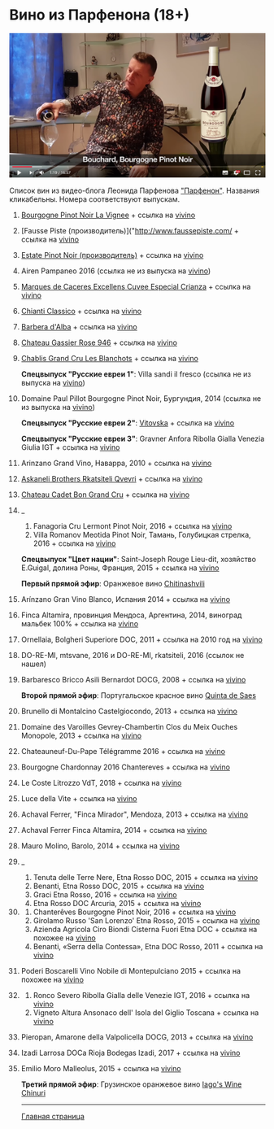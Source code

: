 # Вино из Парфенона (18+)

<!-- Yandex.Metrika counter -->
<script type="text/javascript" >
   (function(m,e,t,r,i,k,a){m[i]=m[i]||function(){(m[i].a=m[i].a||[]).push(arguments)};
   m[i].l=1*new Date();k=e.createElement(t),a=e.getElementsByTagName(t)[0],k.async=1,k.src=r,a.parentNode.insertBefore(k,a)})
   (window, document, "script", "https://mc.yandex.ru/metrika/tag.js", "ym");

   ym(54428956, "init", {
        clickmap:true,
        trackLinks:true,
        accurateTrackBounce:true,
        webvisor:true
   });
</script>
<noscript><div><img src="https://mc.yandex.ru/watch/54428956" style="position:absolute; left:-9999px;" alt="" /></div></noscript>
<!-- /Yandex.Metrika counter -->

![](img/Parfenon.png)

Список вин из видео-блога Леонида Парфенова ["Парфенон"](https://www.youtube.com/channel/UCbhMGG0ZievPtK8mzLH5jhQ). Названия кликабельны. Номера соответствуют выпускам.

1. [Bourgogne Pinot Noir La Vignee](https://simplewine.ru/catalog/product/bouchard_pere_fils_bourgogne_pinot_noir_la_vignee_2015_075/) + ссылка на [vivino](https://www.vivino.com/wineries/bouchard-pere-and-fils/wines/bouchard-pere-and-fils-la-vignee-bourgogne-pinot-noir-2015)
2. [Fausse Piste (производитель)]("http://www.faussepiste.com/ + ссылка на [vivino](https://www.vivino.com/wineries/fausse-piste/wines/fausse-piste-the-vegetable-lamb-uv?ref=navigation-search)
3. [Estate Pinot Noir (производитель)](https://hiddenbench.com/shop/estate-pinot-noir/) + ссылка на [vivino](https://www.vivino.com/wineries/hidden-bench/wines/hidden-bench-pinot-noir-2014)
4. Airen Pampaneo 2016 (ссылка не из выпуска на [vivino](https://www.vivino.com/wineries/ecologica-bruno-ruiz/wines/ecologica-bruno-ruiz-pampaneo-airen-natural-2016))
5. [Marques de Caceres Excellens Cuvee Especial Crianza](https://www.eurowine.ru/wine/6344/marques-de-caceres-excellens-cuvee-especial-crianza/) + ссылка на [vivino](https://www.vivino.com/wineries/marques-de-caceres/wines/marques-de-caceres-excellens-cuvee-especial-rioja-uv)
6. [Chianti Classico](https://www.eurowine.ru/wine/3618/chianti-classico/#i) + ссылка на [vivino](https://www.vivino.com/wineries/il-molino-di-grace/wines/il-molino-di-grace-chianti-classico-uv?ref=navigation-search)
7. [Barbera d'Alba](https://www.eurowine.ru/wine/3228/barbera-dalba/) + ссылка на [vivino](https://www.vivino.com/wineries/gianfranco-alessandria/wines/gianfranco-alessandria-barbera-d-alba-uv)
8. [Chateau Gassier Rose 946](https://www.eurowine.ru/wine/6527/chateau-gassier-rose-946/) + ссылка на [vivino](https://www.vivino.com/wineries/gassier/wines/gassier-chateau-gassier-946-sainte-victoire-selection-parcellaire-rose-uv?ref=navigation-search)
9. [Chablis Grand Cru Les Blanchots](https://www.eurowine.ru/wine/4516/chablis-grand-cru-les-blanchots/) + ссылка на [vivino](https://www.vivino.com/wineries/domaine-laroche/wines/domaine-laroche-chablis-grand-cru-les-blanchots-uv)

    **Спецвыпуск "Русские евреи 1"**: Villa sandi il fresco&nbsp;(ссылка не из выпуска на [vivino](https://www.vivino.com/wineries/villa-sandi/wines/villa-sandi-prosecco-il-fresco-nv))

10. Domaine Paul Pillot Bourgogne Pinot Noir, Бургундия, 2014 (ссылка не из выпуска на [vivino](https://www.vivino.com/wineries/azienda-agricola-gini-sandro-e-claudio/wines/azienda-agricola-gini-sandro-e-claudio-pinot-noir-bourgogne-2014))

    **Спецвыпуск "Русские евреи 2"**: [Vitovska](https://simplewine.ru/catalog/product/vodopivec_vitovska_2012_075) + ссылка на [vivino](https://www.vivino.com/wineries/vodopivec/wines/vodopivec-vitovska-2012)

    **Спецвыпуск "Русские евреи 3"**: Gravner Anfora Ribolla Gialla Venezia Giulia IGT + ссылка на [vivino](https://www.vivino.com/wineries/gravner/wines/gravner-anfora-ribolla-gialla-2001)

11. Arinzano Grand Vino, Наварра, 2010 + ссылка на [vivino](https://www.vivino.com/wineries/arinzano/wines/arinzano-gran-vino-blanco-2010)
12. [Askaneli Brothers Rkatsiteli Qvevri](https://l-wine.ru/collection/item/askaneli-brothers-rkatsiteli-qvevri--2516/) + ссылка на [vivino](https://www.vivino.com/wineries/ge-askaneli-brothers/wines/ge-askaneli-brothers-rkatsiteli-qvevri-uv)
13. [Chateau Cadet Bon Grand Cru](https://www.eurowine.ru/wine/6592/chateau-cadet-bon-grand-cru/#) + ссылка на [vivino](https://www.vivino.com/wineries/cadet-bon/wines/cadet-bon-saint-emilion-grand-cru-classe-uv)
14. _
    1. Fanagoria Cru Lermont Pinot Noir, 2016 + ссылка на [vivino](https://www.vivino.com/wineries/fanagoria/wines/cru-lermont-pinot-noir-2016)
    2. Villa Romanov Meotida Pinot Noir, Тамань, Голубицкая стрелка, 2016 + ссылка на [vivino](https://www.vivino.com/wineries/villa-romanov/wines/villa-romanov-meotida-pinot-noir-uv)


    **Спецвыпуск "Цвет нации"**:  Saint-Joseph Rouge Lieu-dit, хозяйство E.Guigal, долина Роны, Франция, 2015 + ссылка на [vivino](http://www.vivino.com/wines/23127851)

    **Первый прямой эфир**: Оранжевое вино [Chitinashvili](https://www.vivino.com/search/wines?q=Chitiashvili)

15. Arínzano Gran Vino Blanco, Испания 2014 + ссылка на [vivino](https://www.vivino.com/wineries/arinzano/wines/arinzano-gran-vino-blanco-2014)
16. Finca Altamira, провинция Мендоса, Аргентина, 2014, виноград мальбек 100% + ссылка на [vivino](https://www.vivino.com/wineries/arinzano/wines/arinzano-gran-vino-blanco-2014)
17. Ornellaia, Bolgheri Superiore DOC, 2011 + ссылка на 2010 год на [vivino](https://www.vivino.com/ornellaia-bolgheri-superiore/w/22447?price_id=627650&amp;year=2010)
18. DO-RE-MI, mtsvane, 2016 и DO-RE-MI, rkatsiteli, 2016 (ссылок не нашел)
19. Barbaresco Bricco Asili Bernardot DOCG, 2008 + ссылка на [vivino](https://www.vivino.com/ceretto-aziende-vitivinicole-srl-bricco-asili-barbaresco-bernadot/w/7138)

    **Второй прямой эфир**: Португальское красное вино [Quinta de Saes](https://www.vivino.com/alvaro-castro-quinta-de-saes-reserva-estagio-prolongado/w/1161703)

20. Brunello di Montalcino Castelgiocondo, 2013 + ссылка на [vivino](https://www.vivino.com/it-castelgiocondo-brunello-di-montalcino/w/1098912)
21. Domaine des Varoilles Gevrey-Chambertin Clos du Meix Ouches Monopole, 2013 + ссылка на [vivino](https://www.vivino.com/domaine-des-varoilles-gevrey-chambertin-clos-du-meix-des-ouches/w/1164442?year=2013)
22. Chateauneuf-Du-Pape Télégramme 2016 + ссылка на [vivino](https://www.vivino.com/vieux-telegraphe-telegramme-chateauneuf-du-pape/w/77716?price_id=17367330&amp;year=2016)
23. Bourgogne Chardonnay 2016 Chantereves + ссылка на [vivino](https://www.vivino.com/chantereves-bourgogne-chardonnay/w/2740977)
24. Le Coste Litrozzo VdT, 2018 + ссылка на [vivino](https://www.vivino.com/it-le-coste-litrozzo-rosso/w/2269463)
25. Luce della Vite + ссылка на [vivino](https://www.vivino.com/luce-della-vite-luce/w/83594)
26. Achaval Ferrer, "Finca Mirador", Mendoza, 2013 + ссылка на [vivino](https://www.vivino.com/achaval-ferrer-finca-mirador-medrano-mendoza-red-wine/w/6137652)
27. Achaval Ferrer Finca Altamira, 2014 + ссылка на [vivino](https://www.vivino.com/achaval-ferrer-finca-altamira-malbec/w/1176258)
28. Mauro Molino, Barolo, 2014 + ссылка на [vivino](https://www.vivino.com/mauro-molino-barolo/w/100372?year=2014)
29. _
    1. Tenuta delle Terre Nere, Etna Rosso DOC, 2015 + ссылка на [vivino](https://www.vivino.com/tenuta-delle-terre-nere-etna-rosso/w/1225467)
    2. Benanti, Etna Rosso DOC, 2015 + ссылка на [vivino](https://www.vivino.com/benanti-etna-rosso/w/1758784)
    3. Graci Etna Rosso, 2016 + ссылка на [vivino](https://www.vivino.com/graci-etna-rosso/w/75659)
    4. Etna Rosso DOC Arcuria, 2015 + ссылка на [vivino](https://www.vivino.com/graci-arcuria-etna-rosso/w/2134507)  

30.  
    1. Chanterêves Bourgogne Pinot Noir, 2016 + ссылка на [vivino](https://www.vivino.com/chantereves-bourgogne-pinot-noir/w/2922322?year=2016)
    2. Girolamo Russo 'San Lorenzo' Etna Rosso, 2015 + ссылка на [vivino](https://www.vivino.com/girolamo-russo-san-lorenzo-etna-rosso/w/1217639?year=2015)
    3. Azienda Agricola Ciro Biondi Cisterna Fuori Etna DOC + ссылка на похожее на [vivino](https://www.vivino.com/azienda-agricola-sergio-arcuri-piu-vite-riserva/w/5529312)
    4. Benanti, «Serra della Contessa», Etna DOC Rosso, 2011 + ссылка на [vivino](https://www.vivino.com/benanti-serra-della-contessa-etna-rosso/w/15297)

31. Poderi Boscarelli Vino Nobile di Montepulciano 2015 + ссылка на похожее на [vivino](https://www.vivino.com/podere-boscarelli-vino-nobile-di-montepulciano-costa-grande/w/6835233?year=2015)  
32.   
    1. Ronco Severo Ribolla Gialla delle Venezie IGT, 2016 + ссылка на [vivino](https://www.vivino.com/ronco-severo-ribolla-gialla/w/3566460)
    2. Vigneto Altura Ansonaco dell' Isola del Giglio Toscana + ссылка на [vivino](https://www.vivino.com/vigneti-st-giorgia-serrone-vino-ansonaco-dell-isola-del-giglio-white-wine-v-jm4cj/w/5606418)
33. Pieropan, Amarone della Valpolicella DOCG, 2013 + ссылка на [vivino](https://www.vivino.com/pieropan-amarone-della-valpolicella/w/4398766)
34. Izadi Larrosa DOCa Rioja Bodegas Izadi, 2017 + ссылка на [vivino](https://www.vivino.com/izadi-rioja-larrosa/w/2211676)
35. Emilio Moro Malleolus, 2015 + ссылка на [vivino](https://www.vivino.com/emilio-moro-malleolus/w/11604?year=2015)

    **Третий прямой эфир**: Грузинское оранжевое вино  [Iago's Wine Chinuri](https://www.vivino.com/iagos-iago-chinuri-unknown-v-0sr8p/w/5714269)


    ---
    [Главная страница](https://axtrace.github.io)
